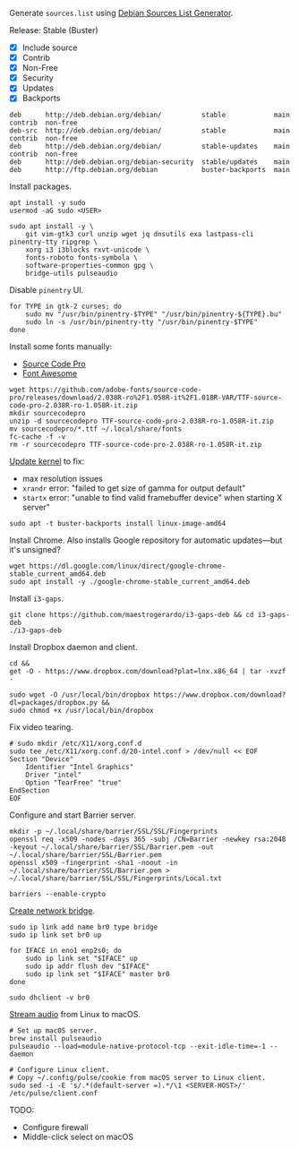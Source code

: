 Generate `sources.list` using [Debian Sources List Generator](https://debgen.simplylinux.ch/).

Release: Stable (Buster)
- [x] Include source
- [x] Contrib
- [x] Non-Free
- [x] Security
- [x] Updates
- [x] Backports

```
deb      http://deb.debian.org/debian/          stable            main  contrib  non-free
deb-src  http://deb.debian.org/debian/          stable            main  contrib  non-free
deb      http://deb.debian.org/debian/          stable-updates    main  contrib  non-free
deb      http://deb.debian.org/debian-security  stable/updates    main
deb      http://ftp.debian.org/debian           buster-backports  main
```

Install packages.

```
apt install -y sudo
usermod -aG sudo <USER>

sudo apt install -y \
    git vim-gtk3 curl unzip wget jq dnsutils exa lastpass-cli pinentry-tty ripgrep \
    xorg i3 i3blocks rxvt-unicode \
    fonts-roboto fonts-symbola \
    software-properties-common gpg \
    bridge-utils pulseaudio
```

Disable `pinentry` UI.

```
for TYPE in gtk-2 curses; do
    sudo mv "/usr/bin/pinentry-$TYPE" "/usr/bin/pinentry-${TYPE}.bu"
    sudo ln -s /usr/bin/pinentry-tty "/usr/bin/pinentry-$TYPE"
done
```

Install some fonts manually:
- [Source Code Pro](https://askubuntu.com/a/193073)
- [Font Awesome](https://fontawesome.com/download)

```
wget https://github.com/adobe-fonts/source-code-pro/releases/download/2.038R-ro%2F1.058R-it%2F1.018R-VAR/TTF-source-code-pro-2.038R-ro-1.058R-it.zip
mkdir sourcecodepro
unzip -d sourcecodepro TTF-source-code-pro-2.038R-ro-1.058R-it.zip
mv sourcecodepro/*.ttf ~/.local/share/fonts
fc-cache -f -v
rm -r sourcecodepro TTF-source-code-pro-2.038R-ro-1.058R-it.zip
```

[Update kernel](https://unix.stackexchange.com/a/420682) to fix:
- max resolution issues
- `xrandr` error: "failed to get size of gamma for output default"
- `startx` error: "unable to find valid framebuffer device" when starting X server"

```
sudo apt -t buster-backports install linux-image-amd64
```

Install Chrome. Also installs Google repository for automatic updates—but it's unsigned?

```
wget https://dl.google.com/linux/direct/google-chrome-stable_current_amd64.deb
sudo apt install -y ./google-chrome-stable_current_amd64.deb
```

Install `i3-gaps`.

```
git clone https://github.com/maestrogerardo/i3-gaps-deb && cd i3-gaps-deb
./i3-gaps-deb
```

Install Dropbox daemon and client.

```
cd &&
get -O - https://www.dropbox.com/download?plat=lnx.x86_64 | tar -xvzf -

sudo wget -O /usr/local/bin/dropbox https://www.dropbox.com/download?dl=packages/dropbox.py &&
sudo chmod +x /usr/local/bin/dropbox
```

Fix video tearing.

```
# sudo mkdir /etc/X11/xorg.conf.d
sudo tee /etc/X11/xorg.conf.d/20-intel.conf > /dev/null << EOF
Section "Device"
    Identifier "Intel Graphics"
    Driver "intel"
    Option "TearFree" "true"
EndSection
EOF
```

Configure and start Barrier server.

```
mkdir -p ~/.local/share/barrier/SSL/SSL/Fingerprints
openssl req -x509 -nodes -days 365 -subj /CN=Barrier -newkey rsa:2048 -keyout ~/.local/share/barrier/SSL/Barrier.pem -out ~/.local/share/barrier/SSL/Barrier.pem
openssl x509 -fingerprint -sha1 -noout -in ~/.local/share/barrier/SSL/Barrier.pem > ~/.local/share/barrier/SSL/SSL/Fingerprints/Local.txt

barriers --enable-crypto
```

[Create network bridge](https://wiki.archlinux.org/index.php/Network_bridge#With_iproute2).

```
sudo ip link add name br0 type bridge
sudo ip link set br0 up

for IFACE in eno1 enp2s0; do
    sudo ip link set "$IFACE" up
    sudo ip addr flush dev "$IFACE"
    sudo ip link set "$IFACE" master br0
done

sudo dhclient -v br0
```

[Stream audio](https://wiki.archlinux.org/index.php/PulseAudio/Examples#PulseAudio_over_network) from Linux to macOS.

```
# Set up macOS server.
brew install pulseaudio
pulseaudio --load=module-native-protocol-tcp --exit-idle-time=-1 --daemon

# Configure Linux client.
# Copy ~/.config/pulse/cookie from macOS server to Linux client.
sudo sed -i -E 's/.*(default-server =).*/\1 <SERVER-HOST>/' /etc/pulse/client.conf
```

TODO:
- Configure firewall
- Middle-click select on macOS
